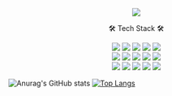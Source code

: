 <p align='center'>
    <img src="https://capsule-render.vercel.app/api?type=waving&color=8181F7&height=300&section=header&text=Seungoh%20Jung&fontSize=90&animation=fadeIn&fontAlignY=38&descAlignY=51&descAlign=62"/>
</p>



<p align="center"> 🛠 Tech Stack 🛠 <p>
  
<p align="center">
<img src="https://img.shields.io/badge/python-3670A0?style=for-the-badge&logo=python&logoColor=ffdd54">
<img src="https://img.shields.io/badge/c-%2300599C.svg?style=for-the-badge&logo=c&logoColor=white">
<img src="https://img.shields.io/badge/mysql-4479A1.svg?style=for-the-badge&logo=mysql&logoColor=white">
<img src="https://img.shields.io/badge/Tableau-E97627?style=for-the-badge&logo=Tableau&logoColor=black">
<img src="https://img.shields.io/badge/Microsoft_Excel-217346?style=for-the-badge&logo=microsoft-excel&logoColor=white">
  
<br>

<img src="https://img.shields.io/badge/pandas-%23150458.svg?style=for-the-badge&logo=pandas&logoColor=white">
<img src="https://img.shields.io/badge/numpy-%23013243.svg?style=for-the-badge&logo=numpy&logoColor=white">
<img src="https://img.shields.io/badge/Plotly-%233F4F75.svg?style=for-the-badge&logo=plotly&logoColor=white">
<img src="https://img.shields.io/badge/Streamlit-FF4B4B?style=for-the-badge&logo=streamlit&logoColor=white">
<img src="https://img.shields.io/badge/power_bi-F2C811?style=for-the-badge&logo=powerbi&logoColor=black">  
<br>
<img src="https://img.shields.io/badge/scikit--learn-%23F7931E.svg?style=for-the-badge&logo=scikit-learn&logoColor=white">
<img src="https://img.shields.io/badge/TensorFlow-%23FF6F00.svg?style=for-the-badge&logo=TensorFlow&logoColor=white">
<img src="https://img.shields.io/badge/PyTorch-%23EE4C2C.svg?style=for-the-badge&logo=PyTorch&logoColor=white">
<img src="https://img.shields.io/badge/Keras-%23D00000.svg?style=for-the-badge&logo=Keras&logoColor=white">
<img src="https://img.shields.io/badge/Microsoft_Teams-3955A3?style=for-the-badge&logo=microsoft-teams&logoColor=white">
  
<br>
  
![Anurag's GitHub stats](https://github-readme-stats.vercel.app/api?username=jungseungoh&show_icons=true&theme=radical)
[![Top Langs](https://github-readme-stats.vercel.app/api/top-langs/?username=jungseungoh&layout=compact)](https://github.com/delay-100/github-readme-stats)

<!--
**jungseungoh/jungseungoh** is a ✨ _special_ ✨ repository because its `README.md` (this file) appears on your GitHub profile.

Here are some ideas to get you started:

- 🔭 I’m currently working on ...
- 🌱 I’m currently learning ...
- 👯 I’m looking to collaborate on ...
- 🤔 I’m looking for help with ...
- 💬 Ask me about ...
- 📫 How to reach me: ...
- 😄 Pronouns: ...
- ⚡ Fun fact: ...
-->
